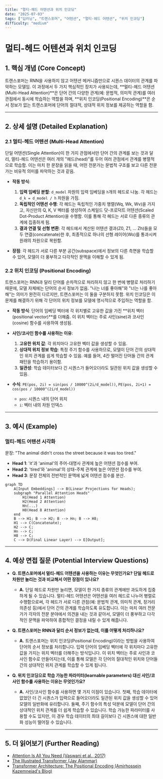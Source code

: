 ```yaml
---
title: "멀티-헤드 어텐션과 위치 인코딩"
date: "2025-07-03"
tags: ["딥러닝", "트랜스포머", "어텐션", "멀티-헤드 어텐션", "위치 인코딩"]
difficulty: "medium"
---
```


# 멀티-헤드 어텐션과 위치 인코딩

## 1. 핵심 개념 (Core Concept)

트랜스포머는 RNN을 사용하지 않고 어텐션 메커니즘만으로 시퀀스 데이터의 관계를 파악하는 모델임. 이 과정에서 두 가지 핵심적인 장치가 사용되는데, **멀티-헤드 어텐션(Multi-Head Attention)**은 단어 간의 다양한 관계(예: 문법적, 의미적 관계)를 여러 관점에서 동시에 학습하는 역할을 하며, **위치 인코딩(Positional Encoding)**은 순서 정보가 없는 트랜스포머에 단어의 절대적, 상대적 위치 정보를 제공하는 역할을 함.

---

## 2. 상세 설명 (Detailed Explanation)

### 2.1 멀티-헤드 어텐션 (Multi-Head Attention)

단일 어텐션(Single Attention)이 한 가지 관점에서만 단어 간의 관계를 보는 것과 달리, 멀티-헤드 어텐션은 여러 개의 "헤드(head)"를 두어 여러 관점에서 관계를 병렬적으로 학습함. 이는 마치 한 문장을 읽을 때, 어떤 전문가는 문법적 구조를 보고 다른 전문가는 비유적 의미를 파악하는 것과 같음.

*   **작동 방식**:
    1.  **입력 임베딩 분할**: `d_model` 차원의 입력 임베딩을 `h`개의 헤드로 나눔. 각 헤드는 `d_k = d_model / h` 차원을 가짐.
    2.  **독립적인 어텐션 수행**: 각 헤드는 독립적인 가중치 행렬(Wq, Wk, Wv)을 가지고, 자신만의 Q, K, V 벡터를 생성하여 스케일드 닷-프로덕트 어텐션(Scaled Dot-Product Attention)을 수행함. 이를 통해 각 헤드는 서로 다른 종류의 관계에 집중하게 됨.
    3.  **결과 연결 및 선형 변환**: 각 헤드에서 계산된 어텐션 결과(Z0, Z1, ... Zh)들을 모두 연결(concatenate)한 후, 최종적으로 하나의 선형 레이어(Wo)를 통과시켜 원래의 차원으로 복원함.

*   **장점**: 각 헤드가 서로 다른 부분 공간(subspace)에서 정보의 다른 측면을 학습할 수 있어, 모델이 더 풍부하고 다각적인 문맥을 이해할 수 있게 됨.

### 2.2 위치 인코딩 (Positional Encoding)

트랜스포머는 RNN과 달리 단어를 순차적으로 처리하지 않고 한 번에 병렬로 처리하기 때문에, 모델 자체에는 단어의 순서 정보가 없음. "나는 너를 좋아해"와 "너는 나를 좋아해"는 의미가 완전히 다르지만, 트랜스포머는 이 둘을 구분하지 못함. 위치 인코딩은 이 문제를 해결하기 위해 각 단어의 위치 정보를 모델에 명시적으로 주입하는 역할을 함.

*   **작동 방식**: 단어의 임베딩 벡터에 각 위치별로 고유한 값을 가진 **위치 벡터(positional vector)**를 더해줌. 이 위치 벡터는 주로 사인(sine)과 코사인(cosine) 함수를 사용하여 생성됨.

*   **사인/코사인 함수를 사용하는 이유**:
    1.  **고유한 위치 값**: 각 위치마다 고유한 벡터 값을 생성할 수 있음.
    2.  **상대적 위치 정보 학습**: 특정 주기 함수를 사용하므로, 모델이 단어 간의 상대적인 위치 관계를 쉽게 학습할 수 있음. 예를 들어, 4칸 떨어진 단어들 간의 관계 패턴을 학습하기 용이함.
    3.  **일관성**: 학습 데이터보다 긴 시퀀스가 들어오더라도 일관된 위치 값을 생성할 수 있음.

*   **수식**: `PE(pos, 2i) = sin(pos / 10000^(2i/d_model))`, `PE(pos, 2i+1) = cos(pos / 10000^(2i/d_model))`
    *   `pos`: 시퀀스 내의 단어 위치
    *   `i`: 벡터 내의 차원 인덱스

---

## 3. 예시 (Example)

### 멀티-헤드 어텐션 시각화

문장: "The animal didn't cross the street because it was too tired."

*   **Head 1**: 'it'과 'animal'의 주어-대명사 관계에 높은 어텐션 점수를 부여.
*   **Head 2**: 'tired'와 'animal'의 상태-주체 관계에 높은 어텐션 점수를 부여.
*   **Head 3**: 문장 전체의 전반적인 문맥에 넓게 어텐션 점수를 분산.

```mermaid
graph TD
    A[Input Embeddings] --> B(Linear Projections for Heads);
    subgraph "Parallel Attention Heads"
        H1(Head 1 Attention)
        H2(Head 2 Attention)
        Hn(...)
        H8(Head 8 Attention)
    end
    B --> H1; B --> H2; B --> Hn; B --> H8;
    H1 --> C(Concatenate);
    H2 --> C;
    Hn --> C;
    H8 --> C;
    C --> D(Final Linear Layer) --> E[Output];
```

---

## 4. 예상 면접 질문 (Potential Interview Questions)

*   **Q. 트랜스포머에서 멀티-헤드 어텐션을 사용하는 이유는 무엇인가요? 단일 헤드로 차원만 늘리는 것과 비교해서 어떤 장점이 있나요?**
    *   **A.** 단일 헤드로 차원만 늘리면, 모델이 한 가지 종류의 관계에만 과도하게 집중하게 될 수 있습니다. 멀티-헤드 어텐션은 어텐션을 여러 헤드로 나누어 병렬로 수행함으로써, 각 헤드가 서로 다른 관점(예: 문법적 관계, 의미적 관계, 장거리 의존성 등)에서 단어 간의 관계를 학습하도록 유도합니다. 이는 마치 여러 전문가가 각자의 전문 분야에서 의견을 내는 것과 같아서, 모델이 더 풍부하고 다각적인 문맥을 파악하여 종합적인 결정을 내릴 수 있게 해줍니다.

*   **Q. 트랜스포머는 RNN과 달리 순서 정보가 없는데, 이를 어떻게 처리하나요?**
    *   **A.** 트랜스포머는 위치 인코딩(Positional Encoding)이라는 방법을 사용하여 단어의 순서 정보를 처리합니다. 입력 단어의 임베딩 벡터에 각 위치마다 고유한 값을 가지는 위치 벡터를 더해주는 방식입니다. 이 위치 벡터는 주로 사인과 코사인 함수로 만들어지는데, 이를 통해 모델은 각 단어의 절대적인 위치와 단어들 간의 상대적인 위치 관계를 학습할 수 있게 됩니다.

*   **Q. 위치 인코딩으로 학습 가능한 파라미터(learnable parameters) 대신 사인/코사인 함수를 사용하는 이유는 무엇인가요?**
    *   **A.** 사인/코사인 함수를 사용하면 몇 가지 이점이 있습니다. 첫째, 학습 데이터에 없었던 더 긴 시퀀스가 입력으로 들어오더라도 일관된 위치 값을 생성할 수 있어 모델의 일반화에 유리합니다. 둘째, 주기 함수의 특성 덕분에 모델이 단어 간의 상대적인 위치 관계를 더 쉽게 학습할 수 있습니다. 학습 가능한 파라미터를 사용할 수도 있지만, 이 경우 학습 데이터의 최대 길이보다 긴 시퀀스에 대한 일반화 성능이 떨어질 수 있습니다.

---

## 5. 더 읽어보기 (Further Reading)

*   [Attention Is All You Need (Vaswani et al., 2017)](https://arxiv.org/abs/1706.03762)
*   [The Illustrated Transformer (Jay Alammar)](http://jalammar.github.io/illustrated-transformer/)
*   [Transformer Architecture: The Positional Encoding (Amirhossein Kazemnejad's Blog)](https://kazemnejad.com/blog/transformer_architecture_positional_encoding/)